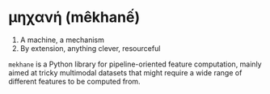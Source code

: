 # μηχανή (mêkhanế)

1. A machine, a mechanism
2. By extension, anything clever, resourceful

`mekhane` is a Python library for pipeline-oriented feature computation, mainly aimed at tricky 
multimodal datasets that might require a wide range of different features to be computed from.